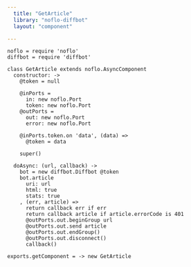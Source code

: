 ```yaml
---
  title: "GetArticle"
  library: "noflo-diffbot"
  layout: "component"

---
```


    noflo = require 'noflo'
    diffbot = require 'diffbot'
    
    class GetArticle extends noflo.AsyncComponent
      constructor: ->
        @token = null
    
        @inPorts =
          in: new noflo.Port
          token: new noflo.Port
        @outPorts =
          out: new noflo.Port
          error: new noflo.Port
    
        @inPorts.token.on 'data', (data) =>
          @token = data
    
        super()
    
      doAsync: (url, callback) ->
        bot = new diffbot.Diffbot @token
        bot.article
          uri: url
          html: true
          stats: true
        , (err, article) =>
          return callback err if err
          return callback article if article.errorCode is 401
          @outPorts.out.beginGroup url
          @outPorts.out.send article
          @outPorts.out.endGroup()
          @outPorts.out.disconnect()
          callback()
    
    exports.getComponent = -> new GetArticle
    
